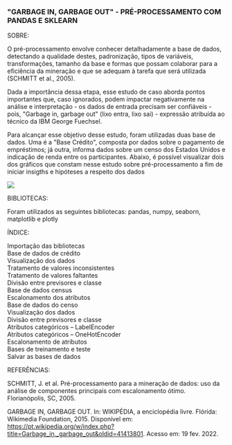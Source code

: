 <h3>"GARBAGE IN, GARBAGE OUT" - PRÉ-PROCESSAMENTO COM PANDAS E SKLEARN</h3>



SOBRE:

O pré-processamento envolve conhecer detalhadamente a base de dados, detectando a qualidade destes, padronização, tipos de variáveis, transformações, tamanho
da base e formas que possam colaborar para a eficiência da mineração e que se adequam à tarefa que será utilizada (SCHMITT et al., 2005). 

Dada a importância dessa etapa, esse estudo de caso aborda pontos importantes que, caso ignorados, podem impactar negativamente na análise e interpretação - os dados de entrada precisam ser confiáveis -  pois, "Garbage in, garbage out" (lixo entra, lixo sai) - expressão atribuída ao técnico da IBM George Fuechsel.


Para alcançar esse objetivo desse estudo, foram utilizadas duas base de dados. Uma é a "Base Crédito", composta por dados sobre o pagamento de empréstimos; já outra, informa dados sobre um censo dos Estados Unidos e indicação de renda entre os participantes. Abaixo, é possível visualizar dois dos gráficos que constam nesse estudo sobre pré-processamento a fim de iniciar insigths e hipóteses a respeito dos dados


<img src="https://github.com/WMFrts/pre-processamento-com-pandas-e-sklearn/blob/main/gr%C3%A1ficos.jpg?raw=true">

BIBLIOTECAS:

Foram utilizados as seguintes bibliotecas: pandas, numpy, seaborn, matplotlib e plotly 

ÍNDICE:

<dl>
<dt>Importação das bibliotecas</dt>
<dt>Base de dados de crédito</dt>
<dt>Visualização dos dados</dt>
<dt>Tratamento de valores inconsistentes</dt>
<dt>Tratamento de valores faltantes</dt>
<dt>Divisão entre previsores e classe</dt>
<dt>Base de dados census</dt>
<dt>Escalonamento dos atributos</dt>
<dt>Base de dados do censo</dt>
<dt>Visualização dos dados</dt>
<dt>Divisão entre previsores e classe</dt>
<dt>Atributos categóricos – LabelEncoder</dt>
<dt>Atributos categóricos – OneHotEncoder</dt>
<dt>Escalonamento de atributos</dt>
<dt>Bases de treinamento e teste</dt>
<dt>Salvar as bases de dados</dt>
</dl>


REFERÊNCIAS:

SCHMITT, J. et al. Pré-processamento para a mineração de dados: uso da análise de componentes principais com escalonamento ótimo. Florianópolis, SC, 2005.


GARBAGE IN, GARBAGE OUT. In: WIKIPÉDIA, a enciclopédia livre. Flórida: Wikimedia Foundation, 2015. Disponível em: <https://pt.wikipedia.org/w/index.php?title=Garbage_in,_garbage_out&oldid=41413801>. Acesso em: 19 fev. 2022.


